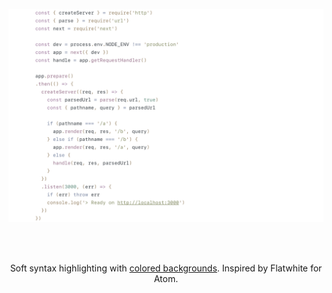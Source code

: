 <p align="center"><img src="screenshot.png" width="798.5" /></p>

<br><br>
<p align="center">Soft syntax highlighting with <a href="https://github.com/Microsoft/vscode/issues/16461">colored backgrounds</a>. Inspired by Flatwhite for Atom.</p>